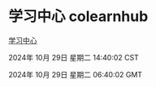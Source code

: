 # 学习中心 colearnhub
[学习中心](http://219.139.197.74:56308/colearnhub/)

2024年 10月 29日 星期二 14:40:02 CST

2024年 10月 29日 星期二 06:40:02 GMT
